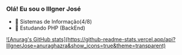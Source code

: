 ### Olá! Eu sou o Illgner José

- 🔭 Sistemas de Informação(4/8)
- 🐘 Estudando PHP (BackEnd)

<div>
  <a href="https://github.com/IllgnerJose">
  ![Anurag's GitHub stats](https://github-readme-stats.vercel.app/api?IllgnerJose=anuraghazra&show_icons=true&theme=transparent)
  </a>
</div>


